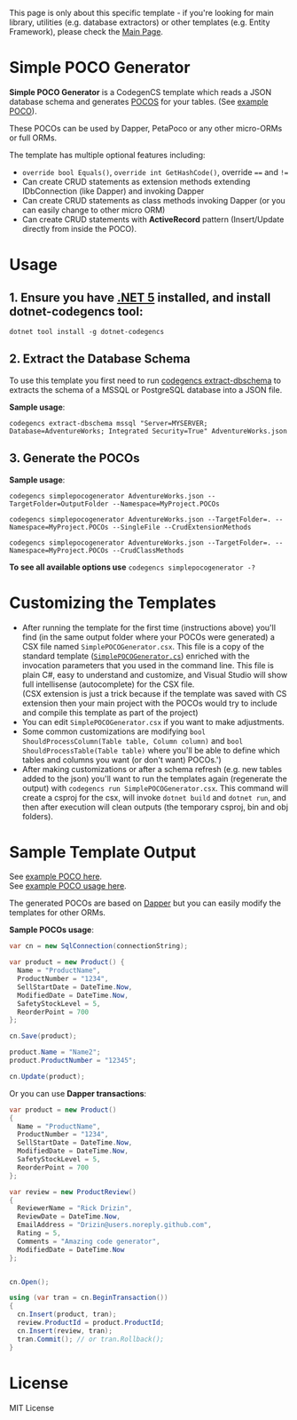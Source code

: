 This page is only about this specific template - if you're looking for main library, utilities (e.g. database extractors) or other templates (e.g. Entity Framework), please check the [Main Page](https://github.com/Drizin/CodegenCS/).

# Simple POCO Generator

**Simple POCO Generator** is a CodegenCS template which reads a JSON database schema and generates [POCOS](https://stackoverflow.com/a/250006/3606250) for your tables. (See [example POCO](https://github.com/Drizin/CodegenCS/blob/master/src/CodegenCS.DbSchema.Templates/SimplePOCOGenerator/SampleOutput/Product.generated.cs)).

These POCOs can be used by Dapper, PetaPoco or any other micro-ORMs or full ORMs.

The template has multiple optional features including: 

* `override bool Equals()`, `override int GetHashCode()`, override `==` and `!=`
* Can create CRUD statements as extension methods extending IDbConnection (like Dapper) and invoking Dapper
* Can create CRUD statements as class methods invoking Dapper (or you can easily change to other micro ORM)
* Can create CRUD statements with **ActiveRecord** pattern (Insert/Update directly from inside the POCO).

# Usage

## 1. Ensure you have [.NET 5](https://dotnet.microsoft.com/download/dotnet/5.0) installed, and install **dotnet-codegencs tool**:

```dotnet tool install -g dotnet-codegencs```

## 2. Extract the Database Schema

To use this template you first need to run [codegencs extract-dbschema](https://github.com/Drizin/CodegenCS#dotnet-codegencs-extract-dbschema) to extracts the schema of a MSSQL or PostgreSQL database into a JSON file.

**Sample usage**:

```codegencs extract-dbschema mssql "Server=MYSERVER; Database=AdventureWorks; Integrated Security=True" AdventureWorks.json```

## 3. Generate the POCOs

**Sample usage**:

```codegencs simplepocogenerator AdventureWorks.json --TargetFolder=OutputFolder --Namespace=MyProject.POCOs```

```codegencs simplepocogenerator AdventureWorks.json --TargetFolder=. --Namespace=MyProject.POCOs --SingleFile --CrudExtensionMethods```

```codegencs simplepocogenerator AdventureWorks.json --TargetFolder=. --Namespace=MyProject.POCOs --CrudClassMethods```

**To see all available options use** ```codegencs simplepocogenerator -?```

# <a name="customizing"></a>Customizing the Templates

- After running the template for the first time (instructions above) you'll find (in the same output folder where your POCOs were generated) a CSX file named `SimplePOCOGenerator.csx`.
  This file is a copy of the standard template ([`SimplePOCOGenerator.cs`](https://github.com/Drizin/CodegenCS/blob/master/src/CodegenCS.DbSchema.Templates/SimplePOCOGenerator/SimplePOCOGenerator.cs)) enriched with the invocation parameters that you used in the command line.
  This file is plain C#, easy to understand and customize, and Visual Studio will show full intellisense (autocomplete) for the CSX file.  
  (CSX extension is just a trick because if the template was saved with CS extension then your main project with the POCOs would try to include and compile this template as part of the project)
- You can edit `SimplePOCOGenerator.csx` if you want to make adjustments. 
- Some common customizations are modifying `bool ShouldProcessColumn(Table table, Column column)` and `bool ShouldProcessTable(Table table)` where you'll be able to define which tables and columns you want (or don't want) POCOs.')
- After making customizations or after a schema refresh (e.g. new tables added to the json) you'll want to run the templates again (regenerate the output) with `codegencs run SimplePOCOGenerator.csx`.
  This command will create a csproj for the csx, will invoke `dotnet build` and `dotnet run`, and then after execution will clean outputs (the temporary csproj, bin and obj folders).

# Sample Template Output

See [example POCO here](https://github.com/Drizin/CodegenCS/blob/master/src/CodegenCS.DbSchema.Templates/SimplePOCOGenerator/SampleOutput/Product.generated.cs).  
See [example POCO usage here](https://github.com/Drizin/CodegenCS/blob/master/src/CodegenCS.Tests/POCOTests/POCOTests.cs).

The generated POCOs are based on [Dapper](https://github.com/DapperLib/Dapper) but you can easily modify the templates for other ORMs.

**Sample POCOs usage**:

```cs
var cn = new SqlConnection(connectionString);

var product = new Product() { 
  Name = "ProductName", 
  ProductNumber = "1234", 
  SellStartDate = DateTime.Now, 
  ModifiedDate = DateTime.Now, 
  SafetyStockLevel = 5, 
  ReorderPoint = 700 
};

cn.Save(product);

product.Name = "Name2";
product.ProductNumber = "12345";

cn.Update(product);
```

Or you can use **Dapper transactions**:

```cs
var product = new Product()
{
  Name = "ProductName",
  ProductNumber = "1234",
  SellStartDate = DateTime.Now,
  ModifiedDate = DateTime.Now,
  SafetyStockLevel = 5,
  ReorderPoint = 700
};

var review = new ProductReview()
{
  ReviewerName = "Rick Drizin",
  ReviewDate = DateTime.Now,
  EmailAddress = "Drizin@users.noreply.github.com",
  Rating = 5,
  Comments = "Amazing code generator",
  ModifiedDate = DateTime.Now
};


cn.Open();

using (var tran = cn.BeginTransaction())
{
  cn.Insert(product, tran);
  review.ProductId = product.ProductId;
  cn.Insert(review, tran);
  tran.Commit(); // or tran.Rollback();
}
```


# License
MIT License
